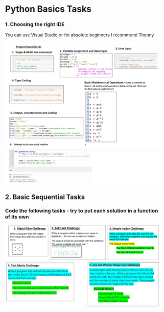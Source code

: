 # Python Basics Tasks

### 1. Choosing the right IDE
You can use Visual Studio or for absolute beginners I recommend [Thonny](http://www.thonny.org)

![Python Basic Concepts Summarised](./pythonBasics/PythonBasicConcepts.png)

## 2. Basic Sequential Tasks

### Code the following tasks - try to put each solution in a function of its own
![Sequential Tasks 101](./pythonBasics/basicChallenges1-5.png)